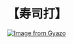 # 【寿司打】 #

[![Image from Gyazo](https://i.gyazo.com/ad7fc0d979568b7e91014c874a3b19b5.jpg)](https://gyazo.com/ad7fc0d979568b7e91014c874a3b19b5)
